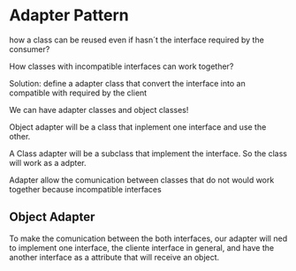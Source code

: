# Adapter Pattern

how a class can be reused even if hasn´t the interface required by the consumer?

How classes with incompatible interfaces can work together?

Solution:
define a adapter class that convert the interface into an compatible with required by the client

We can have adapter classes and object classes!

Object adapter will be a class that inplement one interface and use the other.

A Class adapter will be a subclass that implement the interface. So the class will work as a adpter.

Adapter allow the comunication between classes that do not would work together because incompatible interfaces

## Object Adapter

To make the comunication between the both interfaces, our adapter will ned to implement one interface, the cliente interface in general, and have the another interface as a attribute that will receive an object.
